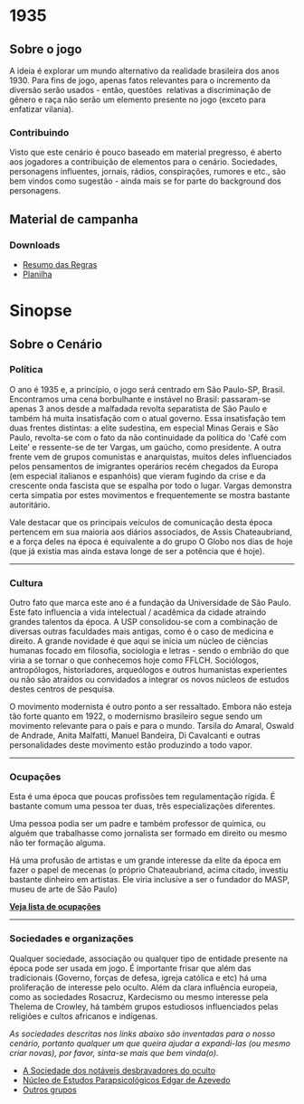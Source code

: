# 1935

## Sobre o jogo

A ideia é explorar um mundo alternativo da realidade brasileira dos anos 1930. Para fins de jogo, apenas fatos relevantes para o incremento da diversão serão usados - então, questões  relativas a discriminação de gênero e raça não serão um elemento presente no jogo (exceto para enfatizar vilania).

### Contribuindo
Visto que este cenário é pouco baseado em material pregresso, é aberto aos jogadores a contribuição de elementos para o cenário. Sociedades, personagens influentes, jornais, rádios, conspirações, rumores e etc., são bem vindos como sugestão - ainda mais se for parte do background dos personagens. 

## Material de campanha

### Downloads
* [Resumo das Regras](../CoCPlayer/downloads/Cthulhu_Rules.pdf)
* [Planilha](../CoCPlayer/downloads/Cthulhu_Character_Sheet_v1.pdf)

# Sinopse
## Sobre o Cenário

### Política

O ano é 1935 e, a princípio, o jogo será centrado em São Paulo-SP, Brasil. Encontramos uma cena borbulhante e instável no Brasil: passaram-se apenas 3 anos desde a malfadada revolta separatista de São Paulo e também há muita insatisfação com o atual governo. Essa insatisfação tem duas frentes distintas: a elite sudestina, em especial Minas Gerais e São Paulo, revolta-se com o fato da não continuidade da política do 'Café com Leite' e ressente-se de ter Vargas, um gaúcho, como presidente. A outra frente vem de grupos comunistas e anarquistas, muitos deles influenciados pelos pensamentos de imigrantes operários recém chegados da Europa (em especial italianos e espanhóis) que vieram fugindo da crise e da crescente onda fascista que se espalha por todo o lugar. Vargas demonstra certa simpatia por estes movimentos e frequentemente se mostra bastante autoritário.

Vale destacar que os principais veículos de comunicação desta época pertencem em sua maioria aos diários associados, de Assis Chateaubriand, e a força deles na época é equivalente a do grupo O Globo nos dias de hoje (que já existia mas ainda estava longe de ser a potência que é hoje).

---
### Cultura

​​Outro fato que marca este ano é a fundação da Universidade de São Paulo. Este fato influencia a vida intelectual / acadêmica da cidade atraindo grandes talentos da época. A USP consolidou-se com a combinação de diversas outras faculdades mais antigas, como é o caso de medicina e direito. A grande novidade é que aqui se inicia um núcleo de ciências humanas focado em filosofia, sociologia e letras - sendo o embrião do que viria a se tornar o que conhecemos hoje como FFLCH. Sociólogos, antropólogos, historiadores, arqueólogos e outros humanistas experientes ou não são atraídos ou convidados a integrar os novos núcleos de estudos destes centros de pesquisa.

O movimento modernista é outro ponto a ser ressaltado. Embora não esteja tão forte quanto em 1922, o modernismo brasileiro segue sendo um movimento relevante para o país e para o mundo. Tarsila do Amaral, Oswald de Andrade, Anita Malfatti, Manuel Bandeira, Di Cavalcanti e outras personalidades deste movimento estão produzindo a todo vapor.

---

### Ocupações

Esta é uma época que poucas profissões tem regulamentação rígida. É bastante comum uma pessoa ter duas, três especializações diferentes. 

Uma pessoa podia ser um padre e também professor de química, ou alguém que trabalhasse como jornalista ser formado em direito ou mesmo não ter formação alguma.

Há uma profusão de artistas e um grande interesse da elite da época em fazer o papel de mecenas (o próprio Chateaubriand, acima citado, investiu bastante dinheiro em artistas. Ele viria inclusive a ser o fundador do MASP, museu de arte de São Paulo)

 **[Veja lista de ocupações](pages/ocupacoes/index.md)**

----
### Sociedades e organizações

Qualquer sociedade, associação ou qualquer tipo de entidade presente na época pode ser usada em jogo. É importante frisar que além das tradicionais (Governo, forças de defesa, igreja católica e etc) há uma proliferação de interesse pelo oculto. Além da clara influência europeia, como as sociedades Rosacruz, Kardecismo ou mesmo interesse pela Thelema de Crowley, há também grupos estudiosos influenciados pelas religiões e cultos africanos e indígenas.

*As sociedades descritas nos links abaixo são inventadas para o nosso cenário, portanto qualquer um que queira ajudar a expandi-las (ou mesmo criar novas), por favor, sinta-se mais que bem vinda(o).*

* [A Sociedade dos notáveis desbravadores do oculto](pages/desbravadores_do_oculto/index.md)
* [Núcleo de Estudos Parapsicológicos Edgar de Azevedo](pages/estudos_parapsicologicos/index.md)
* [Outros grupos](pages/outros_grupos/Index.md)
